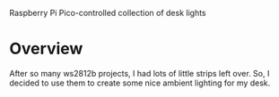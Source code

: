 Raspberry Pi Pico-controlled collection of desk lights

# Overview

After so many ws2812b projects, I had lots of little strips left over.  So, I decided to use them to create some nice 
ambient lighting for my desk. 
